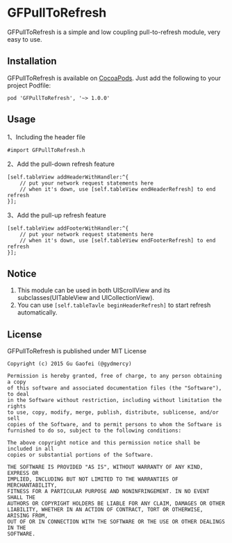 # GFPullToRefresh


GFPullToRefresh is a simple and low coupling pull-to-refresh module, very easy to use.

## Installation

GFPullToRefresh is available on [CocoaPods](https://cocoapods.org/). Just add the following to your project Podfile:

	pod 'GFPullToRefresh', '~> 1.0.0'


## Usage

1、Including the header file

	#import GFPullToRefresh.h

2、Add the pull-down refresh feature

	[self.tableView addHeaderWithHandler:^{
        // put your network request statements here
        // when it's down, use [self.tableView endHeaderRefresh] to end refresh
    }];
    
3、Add the pull-up refresh feature

	[self.tableView addFooterWithHandler:^{
        // put your network request statements here
        // when it's down, use [self.tableView endFooterRefresh] to end refresh
    }];
	
## Notice

1. This module can be used in both UIScrollView and its subclasses(UITableView and UICollectionView).
2. You can use `[self.tableTavle beginHeaderRefresh]` to start refresh automatically.


## License

GFPullToRefresh is published under MIT License

	Copyright (c) 2015 Gu Gaofei (@gydmercy)

	Permission is hereby granted, free of charge, to any person obtaining a copy
	of this software and associated documentation files (the "Software"), to deal
	in the Software without restriction, including without limitation the rights
	to use, copy, modify, merge, publish, distribute, sublicense, and/or sell
	copies of the Software, and to permit persons to whom the Software is
	furnished to do so, subject to the following conditions:

	The above copyright notice and this permission notice shall be included in all
	copies or substantial portions of the Software.

	THE SOFTWARE IS PROVIDED "AS IS", WITHOUT WARRANTY OF ANY KIND, EXPRESS OR
	IMPLIED, INCLUDING BUT NOT LIMITED TO THE WARRANTIES OF MERCHANTABILITY,
	FITNESS FOR A PARTICULAR PURPOSE AND NONINFRINGEMENT. IN NO EVENT SHALL THE
	AUTHORS OR COPYRIGHT HOLDERS BE LIABLE FOR ANY CLAIM, DAMAGES OR OTHER
	LIABILITY, WHETHER IN AN ACTION OF CONTRACT, TORT OR OTHERWISE, ARISING FROM,
	OUT OF OR IN CONNECTION WITH THE SOFTWARE OR THE USE OR OTHER DEALINGS IN THE
	SOFTWARE.
